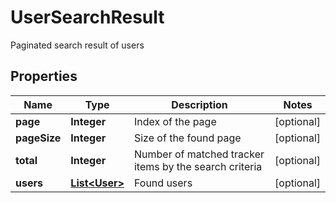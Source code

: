 

# UserSearchResult

Paginated search result of users

## Properties

Name | Type | Description | Notes
------------ | ------------- | ------------- | -------------
**page** | **Integer** | Index of the page |  [optional]
**pageSize** | **Integer** | Size of the found page |  [optional]
**total** | **Integer** | Number of matched tracker items by the search criteria |  [optional]
**users** | [**List&lt;User&gt;**](User.md) | Found users |  [optional]



